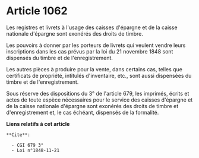 # Article 1062

Les registres et livrets à l'usage des caisses d'épargne et de la caisse nationale d'épargne sont exonérés des droits de
timbre.

Les pouvoirs à donner par les porteurs de livrets qui veulent vendre leurs inscriptions dans les cas prévus par la loi du 21
novembre 1848 sont dispensés du timbre et de l'enregistrement.

Les autres pièces à produire pour la vente, dans certains cas, telles que certificats de propriété, intitulés d'inventaire,
etc., sont aussi dispensées du timbre et de l'enregistrement.

Sous réserve des dispositions du 3° de l'article 679, les imprimés, écrits et actes de toute espèce nécessaires pour le
service des caisses d'épargne et de la caisse nationale d'épargne sont exonérés des droits de timbre et d'enregistrement et,
le cas échéant, dispensés de la formalité.

**Liens relatifs à cet article**

	**Cite**:

	  - CGI 679 3°
	  - Loi n°1848-11-21
